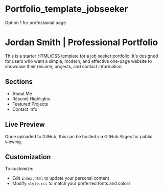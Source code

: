 # Portfolio_template_jobseeker
Option 1 for professional page
# Jordan Smith | Professional Portfolio

This is a starter HTML/CSS template for a job seeker portfolio. It's designed for users who want a simple, modern, and effective one-page website to showcase their résumé, projects, and contact information.

## Sections

- About Me
- Résumé Highlights
- Featured Projects
- Contact Info

## Live Preview

Once uploaded to GitHub, this can be hosted via GitHub Pages for public viewing.

## Customization

To customize:
- Edit `index.html` to update your personal content
- Modify `style.css` to match your preferred fonts and colors
